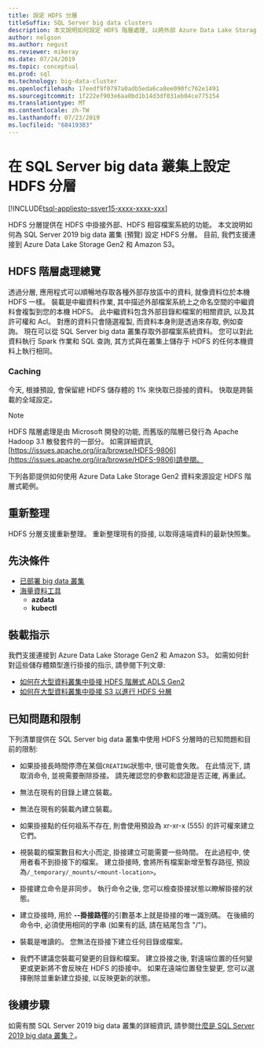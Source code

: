 ```yaml
---
title: 設定 HDFS 分層
titleSuffix: SQL Server big data clusters
description: 本文說明如何設定 HDFS 階層處理, 以將外部 Azure Data Lake Storage 檔案系統掛接到 SQL Server 2019 big Data cluster (預覽) 上的 HDFS。
author: nelgson
ms.author: negust
ms.reviewer: mikeray
ms.date: 07/24/2019
ms.topic: conceptual
ms.prod: sql
ms.technology: big-data-cluster
ms.openlocfilehash: 17eedf9f0797a0adb5eda6ca8ee090fc762e1491
ms.sourcegitcommit: 1f222ef903e6aa0bd1b14d3df031eb04ce775154
ms.translationtype: MT
ms.contentlocale: zh-TW
ms.lasthandoff: 07/23/2019
ms.locfileid: "68419383"
---
```

# <a name="configure-hdfs-tiering-on-sql-server-big-data-clusters"></a>在 SQL Server big data 叢集上設定 HDFS 分層

[!INCLUDE[tsql-appliesto-ssver15-xxxx-xxxx-xxx](../includes/tsql-appliesto-ssver15-xxxx-xxxx-xxx.md)]

HDFS 分層提供在 HDFS 中掛接外部、HDFS 相容檔案系統的功能。 本文說明如何為 SQL Server 2019 big data 叢集 (預覽) 設定 HDFS 分層。 目前, 我們支援連接到 Azure Data Lake Storage Gen2 和 Amazon S3。 

## <a name="hdfs-tiering-overview"></a>HDFS 階層處理總覽

透過分層, 應用程式可以順暢地存取各種外部存放區中的資料, 就像資料位於本機 HDFS 一樣。 裝載是中繼資料作業, 其中描述外部檔案系統上之命名空間的中繼資料會複製到您的本機 HDFS。 此中繼資料包含外部目錄和檔案的相關資訊, 以及其許可權和 Acl。 對應的資料只會隨選複製, 而資料本身則是透過來存取, 例如查詢。 現在可以從 SQL Server big data 叢集存取外部檔案系統資料。 您可以對此資料執行 Spark 作業和 SQL 查詢, 其方式與在叢集上儲存于 HDFS 的任何本機資料上執行相同。

### <a name="caching"></a>Caching
今天, 根據預設, 會保留總 HDFS 儲存體的 1% 來快取已掛接的資料。 快取是跨裝載的全域設定。

> [!NOTE]
> HDFS 階層處理是由 Microsoft 開發的功能, 而舊版的階層已發行為 Apache Hadoop 3.1 散發套件的一部分。 如需詳細資訊, [https://issues.apache.org/jira/browse/HDFS-9806](https://issues.apache.org/jira/browse/HDFS-9806)請參閱。

下列各節提供如何使用 Azure Data Lake Storage Gen2 資料來源設定 HDFS 階層式範例。

## <a name="refresh"></a>重新整理

HDFS 分層支援重新整理。 重新整理現有的掛接, 以取得遠端資料的最新快照集。

## <a name="prerequisites"></a>先決條件

- [已部署 big data 叢集](deployment-guidance.md)
- [海量資料工具](deploy-big-data-tools.md)
  - **azdata**
  - **kubectl**

## <a name="mounting-instructions"></a>裝載指示

我們支援連接到 Azure Data Lake Storage Gen2 和 Amazon S3。 如需如何針對這些儲存體類型進行掛接的指示, 請參閱下列文章:

- [如何在大型資料叢集中掛接 HDFS 階層式 ADLS Gen2](hdfs-tiering-mount-adlsgen2.md)
- [如何在大型資料叢集中掛接 S3 以進行 HDFS 分層](hdfs-tiering-mount-s3.md)

## <a id="issues"></a>已知問題和限制

下列清單提供在 SQL Server big data 叢集中使用 HDFS 分層時的已知問題和目前的限制:

- 如果掛接長時間停滯在某個`CREATING`狀態中, 很可能會失敗。 在此情況下, 請取消命令, 並視需要刪除掛接。 請先確認您的參數和認證是否正確, 再重試。

- 無法在現有的目錄上建立裝載。

- 無法在現有的裝載內建立裝載。

- 如果掛接點的任何祖系不存在, 則會使用預設為 xr-xr-x (555) 的許可權來建立它們。

- 視裝載的檔案數目和大小而定, 掛接建立可能需要一些時間。 在此過程中, 使用者看不到掛接下的檔案。 建立掛接時, 會將所有檔案新增至暫存路徑, 預設為`/_temporary/_mounts/<mount-location>`。

- 掛接建立命令是非同步。 執行命令之後, 您可以檢查掛接狀態以瞭解掛接的狀態。

- 建立掛接時, 用於 **--掛接路徑**的引數基本上就是掛接的唯一識別碼。 在後續的命令中, 必須使用相同的字串 (如果有的話, 請在結尾包含 "/")。

- 裝載是唯讀的。 您無法在掛接下建立任何目錄或檔案。

- 我們不建議您裝載可變更的目錄和檔案。 建立掛接之後, 對遠端位置的任何變更或更新將不會反映在 HDFS 的掛接中。 如果在遠端位置發生變更, 您可以選擇刪除並重新建立掛接, 以反映更新的狀態。

## <a name="next-steps"></a>後續步驟

如需有關 SQL Server 2019 big data 叢集的詳細資訊, 請參閱[什麼是 SQL Server 2019 big data 叢集？](big-data-cluster-overview.md)。
